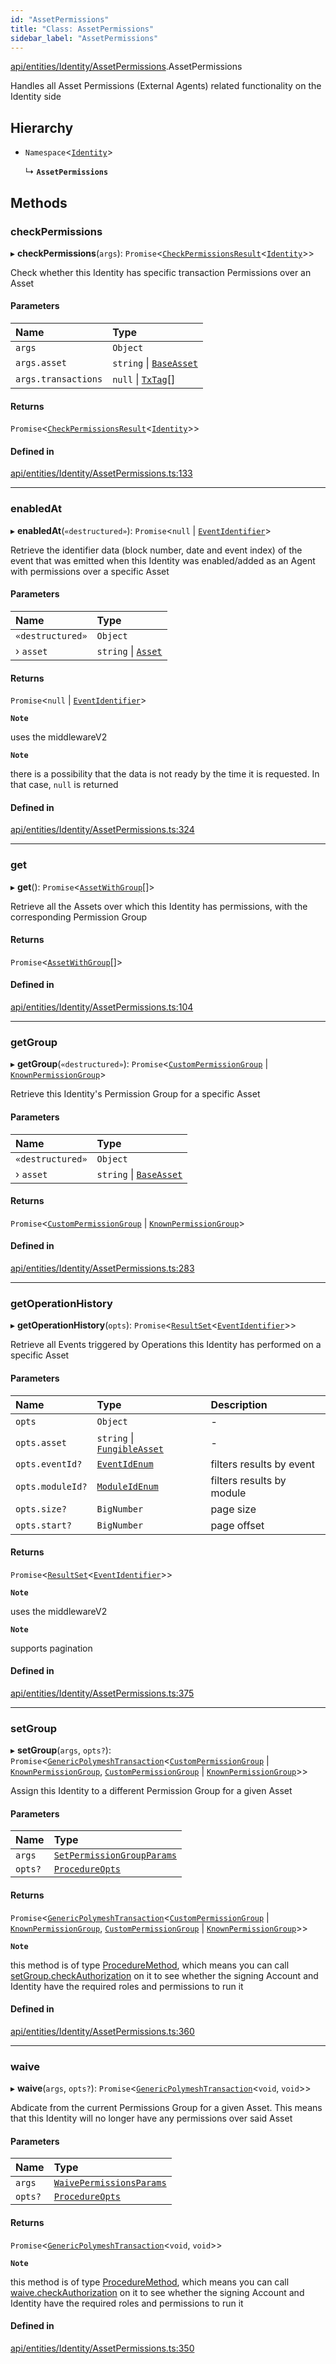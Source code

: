 ```yaml
---
id: "AssetPermissions"
title: "Class: AssetPermissions"
sidebar_label: "AssetPermissions"
---
```


[api/entities/Identity/AssetPermissions](../../../../../modules/API/Entities/Identity/AssetPermissions/AssetPermissions.md).AssetPermissions

Handles all Asset Permissions (External Agents) related functionality on the Identity side

## Hierarchy

- `Namespace`\<[`Identity`](../Identity.md)\>

  ↳ **`AssetPermissions`**

## Methods

### checkPermissions

▸ **checkPermissions**(`args`): `Promise`\<[`CheckPermissionsResult`](../../../../../interfaces/API/Entities/Types/CheckPermissionsResult/CheckPermissionsResult.md)\<[`Identity`](../../../../../enums/API/Entities/Types/SignerType/SignerType.md#identity)\>\>

Check whether this Identity has specific transaction Permissions over an Asset

#### Parameters

| Name | Type |
| :------ | :------ |
| `args` | `Object` |
| `args.asset` | `string` \| [`BaseAsset`](../../Asset/Base/BaseAsset/BaseAsset.md) |
| `args.transactions` | ``null`` \| [`TxTag`](../../../../../modules/Generated/Types/Types.md#txtag)[] |

#### Returns

`Promise`\<[`CheckPermissionsResult`](../../../../../interfaces/API/Entities/Types/CheckPermissionsResult/CheckPermissionsResult.md)\<[`Identity`](../../../../../enums/API/Entities/Types/SignerType/SignerType.md#identity)\>\>

#### Defined in

[api/entities/Identity/AssetPermissions.ts:133](https://github.com/PolymeshAssociation/polymesh-sdk/blob/49a0066c3/src/api/entities/Identity/AssetPermissions.ts#L133)

___

### enabledAt

▸ **enabledAt**(`«destructured»`): `Promise`\<``null`` \| [`EventIdentifier`](../../../../../interfaces/API/Client/Types/EventIdentifier/EventIdentifier.md)\>

Retrieve the identifier data (block number, date and event index) of the event that was emitted when this Identity was enabled/added as
  an Agent with permissions over a specific Asset

#### Parameters

| Name | Type |
| :------ | :------ |
| `«destructured»` | `Object` |
| › `asset` | `string` \| [`Asset`](../../../../../modules/API/Entities/Asset/Types/Types.md#asset) |

#### Returns

`Promise`\<``null`` \| [`EventIdentifier`](../../../../../interfaces/API/Client/Types/EventIdentifier/EventIdentifier.md)\>

**`Note`**

uses the middlewareV2

**`Note`**

there is a possibility that the data is not ready by the time it is requested. In that case, `null` is returned

#### Defined in

[api/entities/Identity/AssetPermissions.ts:324](https://github.com/PolymeshAssociation/polymesh-sdk/blob/49a0066c3/src/api/entities/Identity/AssetPermissions.ts#L324)

___

### get

▸ **get**(): `Promise`\<[`AssetWithGroup`](../../../../../interfaces/API/Entities/Asset/Types/AssetWithGroup/AssetWithGroup.md)[]\>

Retrieve all the Assets over which this Identity has permissions, with the corresponding Permission Group

#### Returns

`Promise`\<[`AssetWithGroup`](../../../../../interfaces/API/Entities/Asset/Types/AssetWithGroup/AssetWithGroup.md)[]\>

#### Defined in

[api/entities/Identity/AssetPermissions.ts:104](https://github.com/PolymeshAssociation/polymesh-sdk/blob/49a0066c3/src/api/entities/Identity/AssetPermissions.ts#L104)

___

### getGroup

▸ **getGroup**(`«destructured»`): `Promise`\<[`CustomPermissionGroup`](../../CustomPermissionGroup/CustomPermissionGroup.md) \| [`KnownPermissionGroup`](../../KnownPermissionGroup/KnownPermissionGroup.md)\>

Retrieve this Identity's Permission Group for a specific Asset

#### Parameters

| Name | Type |
| :------ | :------ |
| `«destructured»` | `Object` |
| › `asset` | `string` \| [`BaseAsset`](../../Asset/Base/BaseAsset/BaseAsset.md) |

#### Returns

`Promise`\<[`CustomPermissionGroup`](../../CustomPermissionGroup/CustomPermissionGroup.md) \| [`KnownPermissionGroup`](../../KnownPermissionGroup/KnownPermissionGroup.md)\>

#### Defined in

[api/entities/Identity/AssetPermissions.ts:283](https://github.com/PolymeshAssociation/polymesh-sdk/blob/49a0066c3/src/api/entities/Identity/AssetPermissions.ts#L283)

___

### getOperationHistory

▸ **getOperationHistory**(`opts`): `Promise`\<[`ResultSet`](../../../../../interfaces/API/Entities/Types/ResultSet/ResultSet.md)\<[`EventIdentifier`](../../../../../interfaces/API/Client/Types/EventIdentifier/EventIdentifier.md)\>\>

Retrieve all Events triggered by Operations this Identity has performed on a specific Asset

#### Parameters

| Name | Type | Description |
| :------ | :------ | :------ |
| `opts` | `Object` | - |
| `opts.asset` | `string` \| [`FungibleAsset`](../../Asset/Fungible/FungibleAsset.md) | - |
| `opts.eventId?` | [`EventIdEnum`](../../../../../enums/Types/EventIdEnum/EventIdEnum.md) | filters results by event |
| `opts.moduleId?` | [`ModuleIdEnum`](../../../../../enums/Types/ModuleIdEnum/ModuleIdEnum.md) | filters results by module |
| `opts.size?` | `BigNumber` | page size |
| `opts.start?` | `BigNumber` | page offset |

#### Returns

`Promise`\<[`ResultSet`](../../../../../interfaces/API/Entities/Types/ResultSet/ResultSet.md)\<[`EventIdentifier`](../../../../../interfaces/API/Client/Types/EventIdentifier/EventIdentifier.md)\>\>

**`Note`**

uses the middlewareV2

**`Note`**

supports pagination

#### Defined in

[api/entities/Identity/AssetPermissions.ts:375](https://github.com/PolymeshAssociation/polymesh-sdk/blob/49a0066c3/src/api/entities/Identity/AssetPermissions.ts#L375)

___

### setGroup

▸ **setGroup**(`args`, `opts?`): `Promise`\<[`GenericPolymeshTransaction`](../../../../../modules/API/Procedures/Types/Types.md#genericpolymeshtransaction)\<[`CustomPermissionGroup`](../../CustomPermissionGroup/CustomPermissionGroup.md) \| [`KnownPermissionGroup`](../../KnownPermissionGroup/KnownPermissionGroup.md), [`CustomPermissionGroup`](../../CustomPermissionGroup/CustomPermissionGroup.md) \| [`KnownPermissionGroup`](../../KnownPermissionGroup/KnownPermissionGroup.md)\>\>

Assign this Identity to a different Permission Group for a given Asset

#### Parameters

| Name | Type |
| :------ | :------ |
| `args` | [`SetPermissionGroupParams`](../../../../../interfaces/API/Procedures/Types/SetPermissionGroupParams/SetPermissionGroupParams.md) |
| `opts?` | [`ProcedureOpts`](../../../../../interfaces/API/Procedures/Types/ProcedureOpts/ProcedureOpts.md) |

#### Returns

`Promise`\<[`GenericPolymeshTransaction`](../../../../../modules/API/Procedures/Types/Types.md#genericpolymeshtransaction)\<[`CustomPermissionGroup`](../../CustomPermissionGroup/CustomPermissionGroup.md) \| [`KnownPermissionGroup`](../../KnownPermissionGroup/KnownPermissionGroup.md), [`CustomPermissionGroup`](../../CustomPermissionGroup/CustomPermissionGroup.md) \| [`KnownPermissionGroup`](../../KnownPermissionGroup/KnownPermissionGroup.md)\>\>

**`Note`**

this method is of type [ProcedureMethod](../../../../../interfaces/API/Procedures/Types/ProcedureMethod/ProcedureMethod.md), which means you can call [setGroup.checkAuthorization](../../../../../interfaces/API/Procedures/Types/ProcedureMethod/ProcedureMethod.md#checkauthorization)
  on it to see whether the signing Account and Identity have the required roles and permissions to run it

#### Defined in

[api/entities/Identity/AssetPermissions.ts:360](https://github.com/PolymeshAssociation/polymesh-sdk/blob/49a0066c3/src/api/entities/Identity/AssetPermissions.ts#L360)

___

### waive

▸ **waive**(`args`, `opts?`): `Promise`\<[`GenericPolymeshTransaction`](../../../../../modules/API/Procedures/Types/Types.md#genericpolymeshtransaction)\<`void`, `void`\>\>

Abdicate from the current Permissions Group for a given Asset. This means that this Identity will no longer have any permissions over said Asset

#### Parameters

| Name | Type |
| :------ | :------ |
| `args` | [`WaivePermissionsParams`](../../../../../interfaces/API/Procedures/Types/WaivePermissionsParams/WaivePermissionsParams.md) |
| `opts?` | [`ProcedureOpts`](../../../../../interfaces/API/Procedures/Types/ProcedureOpts/ProcedureOpts.md) |

#### Returns

`Promise`\<[`GenericPolymeshTransaction`](../../../../../modules/API/Procedures/Types/Types.md#genericpolymeshtransaction)\<`void`, `void`\>\>

**`Note`**

this method is of type [ProcedureMethod](../../../../../interfaces/API/Procedures/Types/ProcedureMethod/ProcedureMethod.md), which means you can call [waive.checkAuthorization](../../../../../interfaces/API/Procedures/Types/ProcedureMethod/ProcedureMethod.md#checkauthorization)
  on it to see whether the signing Account and Identity have the required roles and permissions to run it

#### Defined in

[api/entities/Identity/AssetPermissions.ts:350](https://github.com/PolymeshAssociation/polymesh-sdk/blob/49a0066c3/src/api/entities/Identity/AssetPermissions.ts#L350)
